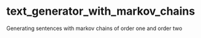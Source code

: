 # text_generator_with_markov_chains
Generating sentences with markov chains of order one and order two
